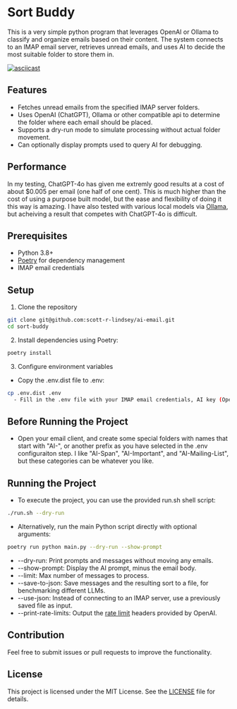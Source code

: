 # Sort Buddy

This is a very simple python program that leverages OpenAI or Ollama to classify and organize emails based on their content. The system connects to an IMAP email server, retrieves unread emails, and uses AI to decide the most suitable folder to store them in.

[![asciicast](https://asciinema.org/a/85fD67bwW0XsejSPXIo92QTaT.svg)](https://asciinema.org/a/85fD67bwW0XsejSPXIo92QTaT)

## Features

- Fetches unread emails from the specified IMAP server folders.
- Uses OpenAI (ChatGPT), Ollama or other compatible api to determine the folder where each email should be placed.
- Supports a dry-run mode to simulate processing without actual folder movement.
- Can optionally display prompts used to query AI for debugging. 

## Performance
In my testing, ChatGPT-4o has given me extremly good results at a cost of about $0.005 per email (one half of one cent).  This is much higher than the cost of using a purpose built model, but the ease and flexibility of doing it this way is amazing.
I have also tested with various local models via [Ollama](https://ollama.com/), but acheiving a result that competes with ChatGPT-4o is difficult.

## Prerequisites
- Python 3.8+
- [Poetry](https://python-poetry.org/) for dependency management
- IMAP email credentials

## Setup
1. Clone the repository

```bash
git clone git@github.com:scott-r-lindsey/ai-email.git
cd sort-buddy
```

2. Install dependencies using Poetry:
```bash
poetry install
```

3. Configure environment variables
  - Copy the .env.dist file to .env:

```bash
cp .env.dist .env
  - Fill in the .env file with your IMAP email credentials, AI key (OpenAI or Ollama), and folder prefix.
```

## Before Running the Project
  - Open your email client, and create some special folders with names that start with "AI-", or another prefix as you have selected in the .env configuraiton step.  I like "AI-Span", "AI-Important", and "AI-Mailing-List", but these categories can be whatever you like.

## Running the Project
  - To execute the project, you can use the provided run.sh shell script:
```bash
./run.sh --dry-run
```
  - Alternatively, run the main Python script directly with optional arguments:

```bash
poetry run python main.py --dry-run --show-prompt
```
  - --dry-run: Print prompts and messages without moving any emails.
  - --show-prompt: Display the AI prompt, minus the email body.
  - --limit: Max number of messages to process.
  - --save-to-json: Save messages and the resulting sort to a file, for benchmarking different LLMs.
  - --use-json: Instead of connecting to an IMAP server, use a previously saved file as input.
  - --print-rate-limits: Output the [rate limit](https://platform.openai.com/docs/guides/rate-limits) headers provided by OpenAI.

## Contribution
Feel free to submit issues or pull requests to improve the functionality.

## License

This project is licensed under the MIT License. See the [LICENSE](LICENSE) file for details.
